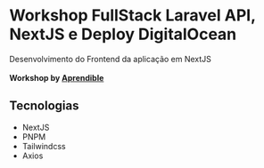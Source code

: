 # Workshop FullStack Laravel API, NextJS e Deploy DigitalOcean
Desenvolvimento do Frontend da aplicação em NextJS
<br />
<br />
__Workshop by [Aprendible](https://aprendible.com)__

## Tecnologias
- NextJS
- PNPM
- Tailwindcss
- Axios